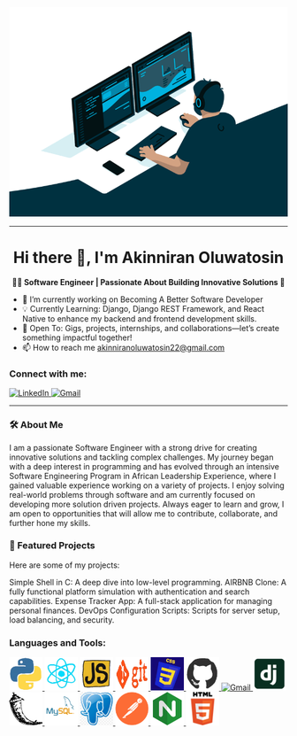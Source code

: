 <div align="center">
  <img src="./Intro.gif" alt="Description of GIF" width="600" />
</div>

---

<h1 align="center"><strong>Hi there 👋, I'm Akinniran Oluwatosin</strong></h1>

<p align="center"><strong>👨‍💻 Software Engineer | Passionate About Building Innovative Solutions 🚀</strong></p>

- 🚀  I’m currently working on Becoming A Better Software Developer
- 💡 Currently Learning: Django, Django REST Framework, and React Native to enhance my backend and frontend development skills.
- 🤝 Open To: Gigs, projects, internships, and collaborations—let’s create something impactful together!
- 📫 How to reach me akinniranoluwatosin22@gmail.com

### Connect with me:
<a href="www.linkedin.com/in/akinniran-oluwatosin">
  <img src="https://cdn.jsdelivr.net/gh/devicons/devicon/icons/linkedin/linkedin-original.svg" alt="LinkedIn" width="40" height="40">
</a> 
<a href="akinniranoluwatosin22@gmail.com">
  <img src="https://upload.wikimedia.org/wikipedia/commons/6/66/Gmail_Icon.png" alt="Gmail" width="30" height="30">
</a>

---

### 🛠️ About Me
I am a passionate Software Engineer with a strong drive for creating innovative solutions and tackling complex challenges. My journey began with a deep interest in programming and has evolved through an intensive Software Engineering Program in 
African Leadership Experience, where I gained valuable experience working on a variety of projects. I enjoy solving real-world problems through software and am currently focused on developing more solution driven projects. Always eager to learn and grow, I am open to opportunities that will allow me to contribute, collaborate, and further hone my skills.

### 📂 Featured Projects
Here are some of my projects:

Simple Shell in C: A deep dive into low-level programming.
AIRBNB Clone: A fully functional platform simulation with authentication and search capabilities.
Expense Tracker App: A full-stack application for managing personal finances.
DevOps Configuration Scripts: Scripts for server setup, load balancing, and security.

### Languages and Tools:
<a href="https://www.python.org/">
  <img src="./PYTHON.gif" alt="python" width="60" height="60">
</a>
<a href="https://react.dev/">
  <img src="./REACT.gif" alt="REACT" width="60" height="60">
</a>
<a href="https://developer.mozilla.org/en-US/docs/Web/JavaScript">
  <img src="./JS.gif" alt="JS" width="60" height="60">
</a>
<a href="https://git-scm.com/">
  <img src="./GIT.gif" alt="GIT" width="60" height="60">
</a>
<a href="https://developer.mozilla.org/en-US/docs/Web/CSS">
  <img src="./CSS.gif" alt="CSS" width="60" height="60">
</a>
<a href="https://github.com/">
  <img src="./GITHUB.gif" alt="GITHUB" width="60" height="60">
</a>
<a href="">
  <img src="./VS_CODE.gif" alt="Gmail" width="60" height="60">
</a>
<a href="https://www.djangoproject.com/">
  <img src="./django.png" alt="Django" width="60" height="60">
</a>
<a href="https://flask.palletsprojects.com/en/stable/">
  <img src="./flask.png" alt="Flask" width="60" height="60">
</a>
<a href="https://www.mysql.com/">
  <img src="./mysql.gif" alt="Gmail" width="60" height="60">
</a>
<a href="https://www.postgresql.org/">
  <img src="./postgresql.png" alt="Gmail" width="60" height="60">
</a>
<a href="https://www.postman.com/">
  <img src="./postman.png" alt="Gmail" width="60" height="60">
</a>
<a href="https://nginx.org/en/">
  <img src="./nginx.png" alt="Gmail" width="60" height="60">
</a>
<a href="https://developer.mozilla.org/en-US/docs/Glossary/HTML5">
  <img src="./HTML.png" alt="Gmail" width="60" height="60">
</a>
